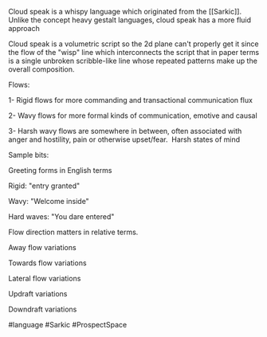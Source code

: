 Cloud speak is a whispy language which originated from the [[Sarkic]].  Unlike the concept heavy gestalt languages, cloud speak has a more fluid approach

Cloud speak is a volumetric script so the 2d plane can't properly get it since the flow of the "wisp" line which interconnects the script that in paper terms is a single unbroken scribble-like line whose repeated patterns make up the overall composition.

Flows:

1- Rigid flows for more commanding and transactional communication flux

2- Wavy flows for more formal kinds of communication, emotive and causal

3- Harsh wavy flows are somewhere in between, often associated with anger and hostility, pain or otherwise upset/fear.  Harsh states of mind

Sample bits:

Greeting forms in English terms

Rigid: "entry granted"

Wavy: "Welcome inside"

Hard waves: "You dare entered"

Flow direction matters in relative terms. 

Away flow variations

Towards flow variations

Lateral flow variations

Updraft variations

Downdraft variations

#language
#Sarkic 
#ProspectSpace 